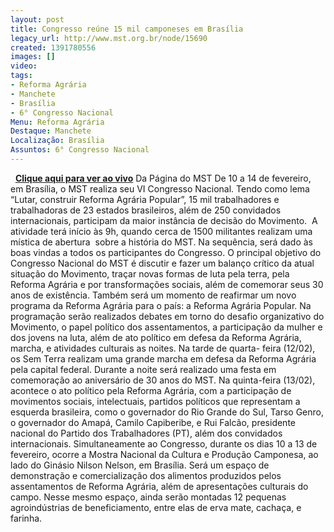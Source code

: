 ```yaml
---
layout: post
title: Congresso reúne 15 mil camponeses em Brasília
legacy_url: http://www.mst.org.br/node/15690
created: 1391780556
images: []
video: 
tags:
- Reforma Agrária
- Manchete
- Brasília
- 6° Congresso Nacional
Menu: Reforma Agrária
Destaque: Manchete
Localização: Brasília
Assuntos: 6° Congresso Nacional
---
```



 
[**Clique aqui para ver ao vivo**](http://pt.twitcasting.tv/midianinja)
Da Página do MST
De 10 a 14 de fevereiro, em Brasília, o MST realiza seu VI Congresso Nacional. Tendo como lema “Lutar, construir Reforma Agrária Popular”, 15 mil trabalhadores e trabalhadoras de 23 estados brasileiros, além de 250 convidados internacionais, participam da maior instância de decisão do Movimento. 
A atividade terá início às 9h, quando cerca de 1500 militantes realizam uma mística de abertura  sobre a história do MST. Na sequência, será dado às boas vindas a todos os participantes do Congresso.
O principal objetivo do Congresso Nacional do MST é discutir e fazer um balanço crítico da atual situação do Movimento, traçar novas formas de luta pela terra, pela Reforma Agrária e por transformações sociais, além de comemorar seus 30 anos de existência.
Também será um momento de reafirmar um novo programa da Reforma Agrária para o país: a Reforma Agrária Popular.
Na programação serão realizados debates em torno do desafio organizativo do Movimento, o papel político dos assentamentos, a participação da mulher e dos jovens na luta, além de ato político em defesa da Reforma Agrária, marcha, e atividades culturais as noites.
Na tarde de quarta- feira (12/02), os Sem Terra realizam uma grande marcha em defesa da Reforma Agrária pela capital federal. Durante a noite será realizado uma festa em comemoração ao aniversário de 30 anos do MST.
Na quinta-feira (13/02), acontece o ato político pela Reforma Agrária, com a participação de movimentos sociais, intelectuais, partidos políticos que representam a esquerda brasileira, como o governador do Rio Grande do Sul, Tarso Genro, o governador do Amapá, Camilo Capiberibe, e Rui Falcão, presidente nacional do Partido dos Trabalhadores (PT), além dos convidados internacionais.
Simultaneamente ao Congresso, durante os dias 10 a 13 de fevereiro, ocorre a Mostra Nacional da Cultura e Produção Camponesa, ao lado do Ginásio Nilson Nelson, em Brasília. Será um espaço de demonstração e comercialização dos alimentos produzidos pelos assentamentos de Reforma Agrária, além de apresentações culturais do campo. Nesse mesmo espaço, ainda serão montadas 12 pequenas agroindústrias de beneficiamento, entre elas de erva mate, cachaça, e farinha. 
 
 
